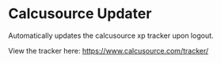 # Calcusource Updater
Automatically updates the calcusource xp tracker upon logout.

View the tracker here: https://www.calcusource.com/tracker/